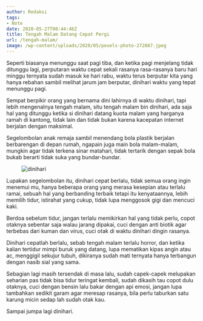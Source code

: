 ```yaml
---
author: Redaksi
tags:
- Note
date: 2020-05-27T00:44:46Z
title: Tengah Malam Datang Cepat Pergi
url: /tengah-malam/
image: /wp-content/uploads/2020/05/pexels-photo-272887.jpeg
---
```


Seperti biasanya menunggu saat pagi tiba, dan ketika pagi menjelang tidak ditunggu lagi, perputaran waktu cepat sekali rasanya rasa-rasanya baru hari minggu ternyata sudah masuk ke hari rabu, waktu terus berputar kita yang hanya rebahan sambil melihat jarum jam berputar, dinihari waktu yang tepat menunggu pagi.

Sempat berpikir orang yang bernama dini lahirnya di waktu dinihari, tapi lebih mengenalnya tengah malam, situ tengah malam bin dinihari, ada saja hal yang ditunggu ketika si dinihari datang kuota malam yang harganya ramah di kantong, tidak lain dan tidak bukan karena kacepatan internet berjalan dengan maksimal.

Segelombolan anak remaja sambil menendang bola plastik berjalan berbarengan di depan rumah, ngapain juga main bola malam-malam, mungkin agar tidak terkena sinar matahari, tidak tertarik dengan sepak bola bukab berarti tidak suka yang bundar-bundar.<figure class="wp-block-image size-large">

<img src="https://wildanfauzyart.files.wordpress.com/2020/06/pexels-photo-714701.jpeg?w=768" alt="dinihari " data-recalc-dims="1" /> </figure> 

Lupakan segelombolan itu, dinihari cepat berlalu, tidak semua orang ingin menemui mu, hanya beberapa orang yang merasa kesepian atau terlalu ramai, sebuah hal yang berbanding terbaik tetapi itu kenyataannya, lebih memilih tidur, istirahat yang cukup, tidak lupa menggosok gigi dan mencuci kaki.

Berdoa sebelum tidur, jangan terlalu memikirkan hal yang tidak perlu, copot otaknya sebentar saja walau jarang dipakai, cuci dengan anti biotik agar terbebas dari kuman dan virus, cuci otak di waktu dinihari dingin rasanya.

Dinihari cepatlah berlalu, sebab tengah malam terlalu horror, dan ketika kalian tertidur mimpi buruk yang datang, lupa mematikan kipas angin atau ac, menggigil sekujur tubuh, dikiranya sudah mati ternyata hanya terbangun dengan nasib sial yang sama.

Sebagian lagi masih tersendak di masa lalu, sudah capek-capek melupakan seharian pas tidak bisa tidur teringat kembali, sudah dikasih tau copot dulu otaknya, cuci dengan bensin lalu bakar dengan api emosi, jangan lupa tambahkan sedikit garam agar meresap rasanya, bila perlu taburkan satu karung micin sedap lah sudah otak kau.

Sampai jumpa lagi dinihari.